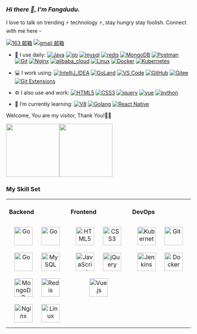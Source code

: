 <link rel="stylesheet" type="text/css" href="./beautiful.css">

### _Hi there 👋, I'm Fangdudu._

I love to talk on trending ⚡ technology ⚡, stay hungry stay foolish. Connect with me here -

[![163 邮箱](https://img.shields.io/badge/-163%20Mail-FC1F1F?style=plastic&link=mailto:find_onepiece@163.com)](mailto:jiqiang_fang@163.com)
[![gmail 邮箱](https://img.shields.io/badge/Gmail-D14836?logo=gmail&logoColor=white)](mailto:fangjiqiang124@gmail.com)

- 🚀 I use daily:
  [ ![Java](https://img.shields.io/badge/Java-ED8B00?style=for-the-badge&logo=openjdk&logoColor=white)](https://jiqiang.fun/)
  [![go](https://img.shields.io/badge/Go-00ADD8?style=for-the-badge&logo=go&logoColor=white)](https://jiqiang.fun/)
  [![mysql](https://img.shields.io/badge/MySQL-00000F?style=for-the-badge&logo=mysql&logoColor=white)](https://jiqiang.fun/)
  [![redis](https://img.shields.io/badge/redis-%23DD0031.svg?&style=for-the-badge&logo=redis&logoColor=white)](https://jiqiang.fun/)
  [![MongoDB](https://img.shields.io/badge/MongoDB-4EA94B?style=for-the-badge&logo=mongodb&logoColor=white)](https://jiqiang.fun/)
  [![Postman](https://img.shields.io/badge/-Postman-7A1FA2?style=for-the-badge&logo=postman&logoColor=FC8019)](https://jiqiang.fun/)
  [![Git](https://img.shields.io/badge/-Git-000000?style=for-the-badge&logo=git&logoColor=FF7043)](https://jiqiang.fun/)
  [![Nginx](https://img.shields.io/badge/-Nginx-F6C915?style=for-the-badge&logo=nginx&logoColor=029137)](https://jiqiang.fun/)
  [![alibaba_cloud](https://img.shields.io/badge/alibaba_Cloud-FF6A00?style=for-the-badge&logo=alibabacloud&logoColor=white)]()
   [![Linux](https://img.shields.io/badge/Cent%20OS-262577?style=for-the-badge&logo=CentOS&logoColor=white)](https://jiqiang.fun/)
   [![Docker](https://img.shields.io/badge/docker-20232A?style=for-the-badge&logo=docker&logoColor=61DAFB)](https://jiqiang.fun/)
  [![Kubernetes](https://img.shields.io/badge/-Kubernetes-F5F5F5?style=for-the-badge&logo=Kubernetes&logoColor=316CE6)](https://jiqiang.fun/)
  
- 💻 I work using:
  [![IntelliJ_IDEA](https://img.shields.io/badge/IntelliJ_IDEA-000000.svg?style=for-the-badge&logo=intellij-idea&logoColor=white)](https://jiqiang.fun/)
  [![GoLand](https://img.shields.io/badge/-GoLand-000?style=for-the-badge&logo=goland&logoColor=00ACC1)](https://jiqiang.fun/)
  [![VS Code](https://img.shields.io/badge/-VS%20Code-007ACC?style=for-the-badge&logo=visual-studio-code)](https://jiqiang.fun/)
  [![GitHub](https://img.shields.io/badge/-GitHub-181717?style=for-the-badge&&logo=github)](https://jiqiang.fun/)
  [![Gitee](https://img.shields.io/badge/-Gitee-A80025?style=for-the-badge&logo=gitee&logoColor=F16061)](https://jiqiang.fun/)
  [![Git Extensions](https://img.shields.io/badge/-Git%20Extensions-green?style=for-the-badge&logo=git%20extensions&logoColor=DE3929)](https://jiqiang.fun/)
  
- ⚙️ I also use and work:
  [![HTML5](https://img.shields.io/badge/-HTML5-E34F26?style=for-the-badge&logo=html5&logoColor=white)](https://jiqiang.fun/)
  [![CSS3](https://img.shields.io/badge/-CSS3-1572B6?style=for-the-badge&logo=css3)](https://jiqiang.fun/)
  [![jquery](https://img.shields.io/badge/jQuery-0769AD?style=for-the-badge&logo=jquery&logoColor=white)](https://jiqiang.fun/)
  [![vue](	https://img.shields.io/badge/Vue-35495E?style=for-the-badge&logo=vue.js&logoColor=4FC08D)](https://jiqiang.fun/)
  [![python](https://img.shields.io/badge/Python-3776AB?style=for-the-badge&logo=python&logoColor=white)](https://jiqiang.fun/)
  
- 🌱 I’m currently learning:
  [![V8](https://img.shields.io/badge/-V8-3DDC84?style=for-the-badge&logo=v8&logoColor=4788F4)](https://jiqiang.fun/)
  [![Golang](https://img.shields.io/badge/-Golang-02569B?style=for-the-badge&logo=go&logoColor=00ACC1)](https://jiqiang.fun/)
  [![React Native](https://img.shields.io/badge/React_Native-20232A?style=for-the-badge&logo=react&logoColor=61DAFB)](https://jiqiang.fun/)
  


Welcome, You are my visitor, Thank You!🎉🎉

<!-- [![Top Langs](https://github-readme-stats.vercel.app/api/top-langs/?username=fangdudu&theme=flag-india)](https://github.com/all-smile/github-readme-stats) -->

[<span><img src="https://github-readme-stats.vercel.app/api/top-langs/?username=fangdudu&layout=compact" height=145/></span><span><img src="https://github-readme-stats.vercel.app/api?username=fangdudu&count_private=true&show_icons=true&icon_color=CE1D2D&text_color=718096&bg_color=ffffff&hide_title=true" height=145/></span>](https://home.i-xiao.space/blog/)

<!--
<table border="0">
<tr>
<td valign="top">
<img src="https://github-readme-stats.vercel.app/api/top-langs/?username=all-smile&layout=compact" alt="Top Langs" height="160" />
</td>
<td valign="top">
<img src="https://github-readme-stats.vercel.app/api?username=all-smile&show_icons=true" alt="all-smile's GitHub stats" height="160" />
</td>
</tr>
</table>
-->

<!--
![Top Langs](https://github-readme-stats.vercel.app/api/top-langs/?username=all-smile&layout=compact)
![all-smile's GitHub stats](https://github-readme-stats.vercel.app/api?username=all-smile&show_icons=true)
-->

### My Skill Set
<table><tr><td valign="top" width="33%">


  

#### Backend
<div align="center">
<img style="margin: 10px" src="https://profilinator.rishav.dev/skills-assets/java-original-wordmark.svg" alt="Go" height="50" />    
<img style="margin: 10px" src="https://profilinator.rishav.dev/skills-assets/python-original.svg" alt="Go" height="50" />
<img style="margin: 10px" src="https://profilinator.rishav.dev/skills-assets/go-original.svg" alt="Go" height="50" />
<img style="margin: 10px" src="https://profilinator.rishav.dev/skills-assets/mysql-original-wordmark.svg" alt="MySQL" height="50" />
<img style="margin: 10px" src="https://profilinator.rishav.dev/skills-assets/mongodb-original-wordmark.svg" alt="MongoDB" height="50" />
<img style="margin: 10px" src="https://profilinator.rishav.dev/skills-assets/redis-original-wordmark.svg" alt="Redis" height="50" />
<img style="margin: 10px" src="https://profilinator.rishav.dev/skills-assets/nginx-original.svg" alt="Nginx" height="50" />
<img style="margin: 10px" src="https://profilinator.rishav.dev/skills-assets/linux-original.svg" alt="Linux" height="50" />
</div>

</td>
<td valign="top" width="33%">

#### Frontend
<div align="center">
<img style="margin: 10px" src="https://profilinator.rishav.dev/skills-assets/html5-original-wordmark.svg" alt="HTML5" height="50" />
<img style="margin: 10px" src="https://profilinator.rishav.dev/skills-assets/css3-original-wordmark.svg" alt="CSS3" height="50" />
<img style="margin: 10px" src="https://profilinator.rishav.dev/skills-assets/javascript-original.svg" alt="JavaScript" height="50" />
<img style="margin: 10px" src="https://profilinator.rishav.dev/skills-assets/jquery.png" alt="jQuery" height="50" />
<img style="margin: 10px" src="https://profilinator.rishav.dev/skills-assets/vuejs-original-wordmark.svg" alt="Vue.js" height="50" />
</div>
</td>

<td valign="top" width="33%">

#### DevOps
<div align="center">
<img style="margin: 10px" src="https://profilinator.rishav.dev/skills-assets/kubernetes-icon.svg" alt="Kubernetes" height="50" />
<img style="margin: 10px" src="https://profilinator.rishav.dev/skills-assets/git-scm-icon.svg" alt="Git" height="50" />
<img style="margin: 10px" src="https://profilinator.rishav.dev/skills-assets/jenkins-icon.svg" alt="Jenkins" height="50" />
<img style="margin: 10px" src="https://profilinator.rishav.dev/skills-assets/docker-original-wordmark.svg" alt="Docker" height="50" />
</div>
</td>
</tr>
</table>
<br/>
<div align="center">
  
</div>
